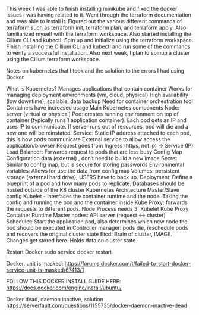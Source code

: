 This week I was able to finish installing minikube and fixed the docker issues I was having related to it. Went through the terraform documentation and was able to install it. Figured out the various different commands of terraform such as terraform init, terraform plan, and terraform apply. Also familiarized myself with the terraform workspace. Also started installing the Cilium CLI and kubectl. 
Spin up and initialize using the terraform workspace. Finish installing the Cillium CLI and kubectl and run some of the commands to verify a successful installation. Also next week, I plan to spinup a cluster using the Cilium terraform workspace.




Notes on kubernetes that I took and the solution to the errors I had using Docker

What is Kubernetes?
Manages applications that contain container
Works for managing deployment environments (vm, cloud, physical)
High availability (low downtime), scalable, data backup
Need for container orchestration tool
Containers have increased usage
Main Kubernetes components
Node: server (virtual or physical)
Pod: creates running environment on top of container (typically runs 1 application container). Each pod gets an IP and uses IP to communicate. If server runs out of resources, pod will die and a new one will be reinstated.
Service: Static IP address attached to each pod, this is how pods communicate
External service to allow access the application/browser
Request goes from Ingress (https, not ip)  -> Service (IP)
Load Balancer: Forwards request to pods that are less busy
Config Map 
Configuration data (external) , don’t need to build a new image
Secret 
Similar to config map, but is secure for storing passwords
Environmental variables: Allows for use the data from config map
Volumes: persistent storage (external hard drive); USERS have to back up.
Deployment: Define a blueprint of a pod and how many pods to replicate. 
Databases should be hosted outside of the K8 cluster
Kubernetes Architecture
Master/Slave config
Kubelet - interfaces the container runtime and the node. Taking the config and running the pod and the container inside 
Kube Proxy: forwards the requests to different pods. 
Node Process needs 3:
Kubelet
Kube Proxy
Container Runtime
Master nodes:
API server (request <-> cluster)
Scheduler: Start the application pod, also determines which new node the pod  should be executed in
Controller manager: pods die, reschedule pods and recovers the original cluster state
Etcd: Brain of cluster, IMAGE. Changes get stored here. Holds data on cluster state.


		
Restart Docker
sudo service docker restart 

Docker, unit is masked: https://forums.docker.com/t/failed-to-start-docker-service-unit-is-masked/67413/1


FOLLOW THIS DOCKER INSTALL GUIDE HERE:
https://docs.docker.com/engine/install/ubuntu/


Docker dead, daemon inactive, solution
https://serverfault.com/questions/1155735/docker-daemon-inactive-dead  


